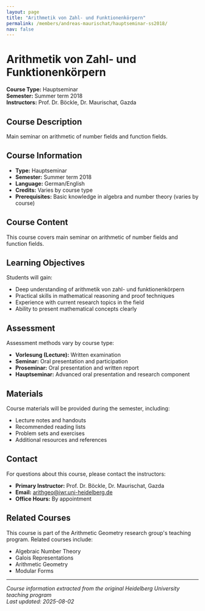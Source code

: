 ```yaml
---
layout: page
title: "Arithmetik von Zahl- und Funktionenkörpern"
permalink: /members/andreas-maurischat/hauptseminar-ss2018/
nav: false
---
```


# Arithmetik von Zahl- und Funktionenkörpern

**Course Type:** Hauptseminar  
**Semester:** Summer term 2018  
**Instructors:** Prof. Dr. Böckle, Dr. Maurischat, Gazda

## Course Description

Main seminar on arithmetic of number fields and function fields.

## Course Information

- **Type:** Hauptseminar
- **Semester:** Summer term 2018
- **Language:** German/English
- **Credits:** Varies by course type
- **Prerequisites:** Basic knowledge in algebra and number theory (varies by course)

## Course Content

This course covers main seminar on arithmetic of number fields and function fields.

## Learning Objectives

Students will gain:
- Deep understanding of arithmetik von zahl- und funktionenkörpern
- Practical skills in mathematical reasoning and proof techniques
- Experience with current research topics in the field
- Ability to present mathematical concepts clearly

## Assessment

Assessment methods vary by course type:
- **Vorlesung (Lecture):** Written examination
- **Seminar:** Oral presentation and participation
- **Proseminar:** Oral presentation and written report
- **Hauptseminar:** Advanced oral presentation and research component

## Materials

Course materials will be provided during the semester, including:
- Lecture notes and handouts
- Recommended reading lists
- Problem sets and exercises
- Additional resources and references

## Contact

For questions about this course, please contact the instructors:
- **Primary Instructor:** Prof. Dr. Böckle, Dr. Maurischat, Gazda
- **Email:** arithgeo@iwr.uni-heidelberg.de
- **Office Hours:** By appointment

## Related Courses

This course is part of the Arithmetic Geometry research group's teaching program. Related courses include:
- Algebraic Number Theory
- Galois Representations
- Arithmetic Geometry
- Modular Forms

---

*Course information extracted from the original Heidelberg University teaching program*  
*Last updated: 2025-08-02*
